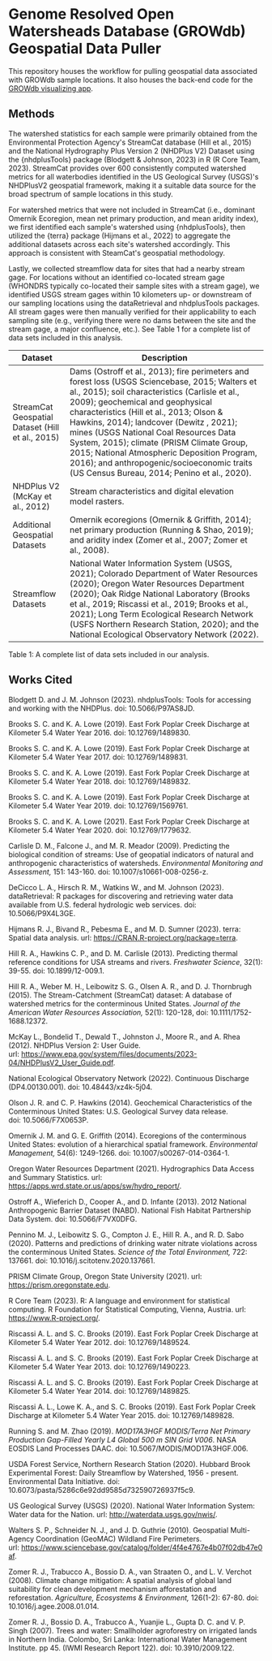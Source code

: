 # Genome Resolved Open Watersheads Database (GROWdb) Geospatial Data Puller

This repository houses the workflow for pulling geospatial data associated with GROWdb sample locations. It also houses the back-end code for the [GROWdb visualizing app](https://geocentroid.shinyapps.io/GROWdatabase/).

## Methods

The watershed statistics for each sample were primarily obtained from the Environmental Protection Agency's StreamCat database (Hill et al., 2015) and the National Hydrography Plus Version 2 (NHDPlus V2) Dataset using the {nhdplusTools} package (Blodgett & Johnson, 2023) in R (R Core Team, 2023). StreamCat provides over 600 consistently computed watershed metrics for all waterbodies identified in the US Geological Survey (USGS)'s NHDPlusV2 geospatial framework, making it a suitable data source for the broad spectrum of sample locations in this study.

For watershed metrics that were not included in StreamCat (i.e., dominant Omernik Ecoregion, mean net primary production, and mean aridity index), we first identified each sample's watershed using {nhdplusTools}, then utilized the {terra} package (Hijmans et al., 2022) to aggregate the additional datasets across each site's watershed accordingly. This approach is consistent with SteamCat's geospatial methodology.

Lastly, we collected streamflow data for sites that had a nearby stream gage. For locations without an identified co-located stream gage (WHONDRS typically co-located their sample sites with a stream gage), we identified USGS stream gages within 10 kilometers up- or downstream of our sampling locations using the dataRetrieval and nhdplusTools packages. All stream gages were then manually verified for their applicability to each sampling site (e.g., verifying there were no dams between the site and the stream gage, a major confluence, etc.). See Table 1 for a complete list of data sets included in this analysis.

| Dataset | Description  |
| ------- | ------ |
| StreamCat Geospatial Dataset (Hill et al., 2015) | Dams (Ostroff et al., 2013); fire perimeters and forest loss (USGS Sciencebase, 2015; Walters et al., 2015); soil characteristics (Carlisle et al., 2009); geochemical and geophysical characteristics (Hill et al., 2013; Olson & Hawkins, 2014); landcover (Dewitz , 2021); mines (USGS National Coal Resources Data System, 2015); climate (PRISM Climate Group, 2015; National Atmospheric Deposition Program, 2016); and anthropogenic/socioeconomic traits (US Census Bureau, 2014; Penino et al., 2020). |
| NHDPlus V2 (McKay et al., 2012) | Stream characteristics and digital elevation model rasters. |
| Additional Geospatial Datasets | Omernik ecoregions (Omernik & Griffith, 2014); net primary production (Running & Shao, 2019); and aridity index (Zomer et al., 2007; Zomer et al., 2008). |
| Streamflow Datasets | National Water Information System (USGS, 2021); Colorado Department of Water Resources (2020); Oregon Water Resources Department (2020); Oak Ridge National Laboratory (Brooks et al., 2019; Riscassi et al., 2019; Brooks et al., 2021); Long Term Ecological Research Network (USFS Northern Research Station, 2020); and the National Ecological Observatory Network (2022). |

Table 1: A complete list of data sets included in our analysis.

## Works Cited

Blodgett D. and J. M. Johnson (2023). nhdplusTools: Tools for accessing and working with the NHDPlus. doi: 10.5066/P97AS8JD.

Brooks S. C. and K. A. Lowe (2019). East Fork Poplar Creek Discharge at Kilometer 5.4 Water Year 2016. doi: 10.12769/1489830.

Brooks S. C. and K. A. Lowe (2019). East Fork Poplar Creek Discharge at Kilometer 5.4 Water Year 2017. doi: 10.12769/1489831.

Brooks S. C. and K. A. Lowe (2019). East Fork Poplar Creek Discharge at Kilometer 5.4 Water Year 2018. doi: 10.12769/1489832.

Brooks S. C. and K. A. Lowe (2019). East Fork Poplar Creek Discharge at Kilometer 5.4 Water Year 2019. doi: 10.12769/1569761.

Brooks S. C. and K. A. Lowe (2021). East Fork Poplar Creek Discharge at Kilometer 5.4 Water Year 2020. doi: 10.12769/1779632.

Carlisle D. M., Falcone J., and M. R. Meador (2009). Predicting the biological condition of streams: Use of geopatial indicators of natural and anthropogenic characteristics of watersheds. *Environmental Monitoring and Assessment,* 151: 143-160. doi: 10.1007/s10661-008-0256-z.

DeCicco L. A., Hirsch R. M., Watkins W., and M. Johnson (2023). dataRetrieval: R packages for discovering and retrieving water data available from U.S. federal hydrologic web services. doi: 10.5066/P9X4L3GE.

Hijmans R. J., Bivand R., Pebesma E., and M. D. Sumner (2023). terra: Spatial data analysis. url: <https://CRAN.R-project.org/package=terra>.

Hill R. A., Hawkins C. P., and D. M. Carlisle (2013). Predicting thermal reference conditions for USA streams and rivers. *Freshwater Science*, 32(1): 39-55. doi: 10.1899/12-009.1.

Hill R. A., Weber M. H., Leibowitz S. G., Olsen A. R., and D. J. Thornbrugh (2015). The Stream-Catchment (StreamCat) dataset: A database of watershed metrics for the conterminous United States. *Journal of the American Water Resources Association,* 52(1): 120-128, doi: 10.1111/1752-1688.12372.

McKay L., Bondelid T., Dewald T., Johnston J., Moore R., and A. Rhea (2012). NHDPlus Version 2: User Guide. url: <https://www.epa.gov/system/files/documents/2023-04/NHDPlusV2_User_Guide.pdf>.

National Ecological Observatory Network (2022). Continuous Discharge (DP4.00130.001). doi: 10.48443/xz4k-5j04.

Olson J. R. and C. P. Hawkins (2014). Geochemical Characteristics of the Conterminous United States: U.S. Geological Survey data release. doi: 10.5066/F7X0653P.

Omernik J. M. and G. E. Griffith (2014). Ecoregions of the conterminous United States: evolution of a hierarchical spatial framework. *Environmental Management,* 54(6): 1249-1266. doi: 10.1007/s00267-014-0364-1.

Oregon Water Resources Department (2021). Hydrographics Data Access and Summary Statistics. url: <https://apps.wrd.state.or.us/apps/sw/hydro_report/>.

Ostroff A., Wieferich D., Cooper A., and D. Infante (2013). 2012 National Anthropogenic Barrier Dataset (NABD). National Fish Habitat Partnership Data System. doi: 10.5066/F7VX0DFG.

Pennino M. J., Leibowitz S. G., Compton J. E., Hill R. A., and R. D. Sabo (2020). Patterns and predictions of drinking water nitrate violations across the conterminous United States. *Science of the Total Environment,* 722: 137661. doi: 10.1016/j.scitotenv.2020.137661.

PRISM Climate Group, Oregon State University (2021). url: <https://prism.oregonstate.edu>.

R Core Team (2023). R: A language and environment for statistical computing. R Foundation for Statistical Computing, Vienna, Austria. url: <https://www.R-project.org/>.

Riscassi A. L. and S. C. Brooks (2019). East Fork Poplar Creek Discharge at Kilometer 5.4 Water Year 2012. doi: 10.12769/1489524.

Riscassi A. L. and S. C. Brooks (2019). East Fork Poplar Creek Discharge at Kilometer 5.4 Water Year 2013. doi: 10.12769/1490223.

Riscassi A. L. and S. C. Brooks (2019). East Fork Poplar Creek Discharge at Kilometer 5.4 Water Year 2014. doi: 10.12769/1489825. 

Riscassi A. L., Lowe K. A., and S. C. Brooks (2019). East Fork Poplar Creek Discharge at Kilometer 5.4 Water Year 2015. doi: 10.12769/1489828.

Running S. and M. Zhao (2019). *MOD17A3HGF MODIS/Terra Net Primary Production Gap-Filled Yearly L4 Global 500 m SIN Grid V006*. NASA EOSDIS Land Processes DAAC. doi: 10.5067/MODIS/MOD17A3HGF.006.

USDA Forest Service, Northern Research Station (2020). Hubbard Brook Experimental Forest: Daily Streamflow by Watershed, 1956 - present. Environmental Data Initiative. doi: 10.6073/pasta/5286c6e92dd9585d732590726937f5c9.

US Geological Survey (USGS) (2020). National Water Information System: Water data for the Nation. url: <http://waterdata.usgs.gov/nwis/>.

Walters S. P., Schneider N. J., and J. D. Guthrie (2010). Geospatial Multi-Agency Coordination (GeoMAC) Wildland Fire Perimeters. url: <https://www.sciencebase.gov/catalog/folder/4f4e4767e4b07f02db47e0af>.

Zomer R. J., Trabucco A., Bossio D. A., van Straaten O., and L. V. Verchot (2008). Climate change mitigation: A spatial analysis of global land suitability for clean development mechanism afforestation and reforestation. *Agriculture, Ecosystems & Environment,* 126(1-2): 67-80. doi: 10.1016/j.agee.2008.01.014.

Zomer R. J., Bossio D. A., Trabucco A., Yuanjie L., Gupta D. C. and V. P. Singh (2007). Trees and water: Smallholder agroforestry on irrigated lands in Northern India. Colombo, Sri Lanka: International Water Management Institute. pp 45. (IWMI Research Report 122). doi: 10.3910/2009.122.
